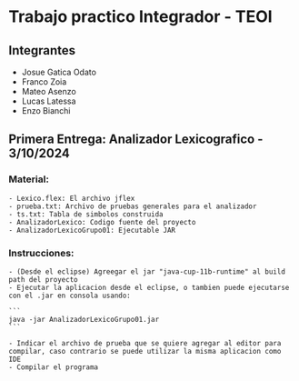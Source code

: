 # Trabajo practico Integrador - TEOI

## Integrantes

- Josue Gatica Odato
- Franco Zoia
- Mateo Asenzo
- Lucas Latessa
- Enzo Bianchi

## Primera Entrega: Analizador Lexicografico - 3/10/2024

### Material:
    - Lexico.flex: El archivo jflex
    - prueba.txt: Archivo de pruebas generales para el analizador
    - ts.txt: Tabla de simbolos construida
    - AnalizadorLexico: Codigo fuente del proyecto
    - AnalizadorLexicoGrupo01: Ejecutable JAR

### Instrucciones:

    - (Desde el eclipse) Agreegar el jar "java-cup-11b-runtime" al build path del proyecto
    - Ejecutar la aplicacion desde el eclipse, o tambien puede ejecutarse con el .jar en consola usando:

    ```
    java -jar AnalizadorLexicoGrupo01.jar
    ``` 

    - Indicar el archivo de prueba que se quiere agregar al editor para compilar, caso contrario se puede utilizar la misma aplicacion como IDE
    - Compilar el programa